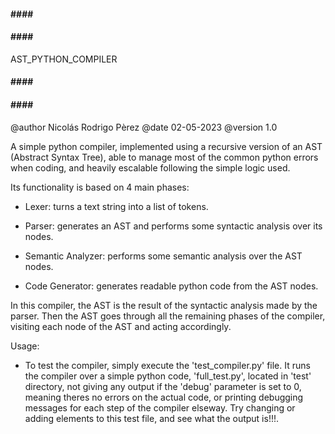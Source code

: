 
####    ####    ####
####    ####    ####
AST_PYTHON_COMPILER
####    ####    ####
####    ####    ####

@author Nicolás Rodrigo Pèrez
@date 02-05-2023
@version 1.0

A simple python compiler, implemented using a recursive version of an AST (Abstract Syntax Tree),
able to manage most of the common python errors when coding, and heavily escalable
following the simple logic used.

Its functionality is based on 4 main phases:

 - Lexer: turns a text string into a list of tokens.

 - Parser: generates an AST and performs some syntactic analysis over its nodes.

 - Semantic Analyzer: performs some semantic analysis over the AST nodes.

 - Code Generator: generates readable python code from the AST nodes.

In this compiler, the AST is the result of the syntactic analysis made by the parser. 
Then the AST goes through all the remaining phases of the compiler, visiting each node
of the AST and acting accordingly.

Usage:

 - To test the compiler, simply execute the 'test_compiler.py' file. It runs the compiler 
   over a simple python code, 'full_test.py', located in 'test' directory, not giving any output 
   if the 'debug' parameter is set to 0, meaning theres no errors on the actual code,
   or printing debugging messages for each step of the compiler elseway. 
   Try changing or adding elements to this test file, and see what the output is!!!.

